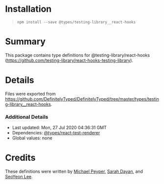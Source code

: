 # Installation
> `npm install --save @types/testing-library__react-hooks`

# Summary
This package contains type definitions for @testing-library/react-hooks (https://github.com/testing-library/react-hooks-testing-library).

# Details
Files were exported from https://github.com/DefinitelyTyped/DefinitelyTyped/tree/master/types/testing-library__react-hooks.

### Additional Details
 * Last updated: Mon, 27 Jul 2020 04:36:31 GMT
 * Dependencies: [@types/react-test-renderer](https://npmjs.com/package/@types/react-test-renderer)
 * Global values: none

# Credits
These definitions were written by [Michael Peyper](https://github.com/mpeyper), [Sarah Dayan](https://github.com/sarahdayan), and [SeoYeon Lee](https://github.com/iamssen).
